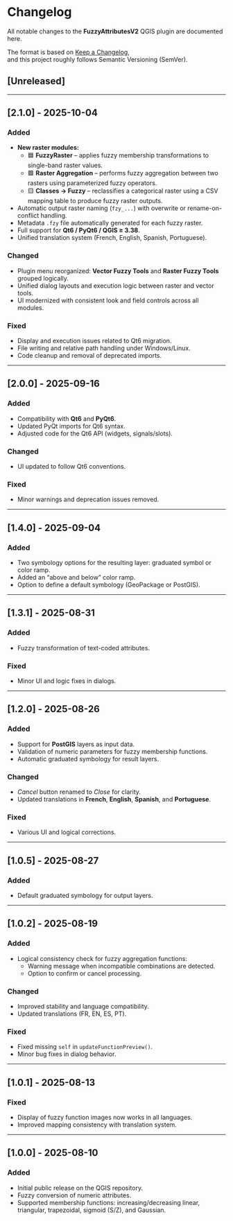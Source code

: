 # Changelog  
All notable changes to the **FuzzyAttributesV2** QGIS plugin are documented here.  

The format is based on [Keep a Changelog](https://keepachangelog.com/en/1.0.0/),  
and this project roughly follows Semantic Versioning (SemVer).  

## [Unreleased]

---

## [2.1.0] - 2025-10-04  

### Added
- **New raster modules:**
  - 🟦 **FuzzyRaster** – applies fuzzy membership transformations to single-band raster values.  
  - 🟩 **Raster Aggregation** – performs fuzzy aggregation between two rasters using parameterized fuzzy operators.  
  - 🟨 **Classes → Fuzzy** – reclassifies a categorical raster using a CSV mapping table to produce fuzzy raster outputs.  
- Automatic output raster naming (`fzy_...`) with overwrite or rename-on-conflict handling.  
- Metadata `.fzy` file automatically generated for each fuzzy raster.  
- Full support for **Qt6 / PyQt6 / QGIS ≥ 3.38**.  
- Unified translation system (French, English, Spanish, Portuguese).  

### Changed
- Plugin menu reorganized: **Vector Fuzzy Tools** and **Raster Fuzzy Tools** grouped logically.  
- Unified dialog layouts and execution logic between raster and vector tools.  
- UI modernized with consistent look and field controls across all modules.  

### Fixed
- Display and execution issues related to Qt6 migration.  
- File writing and relative path handling under Windows/Linux.  
- Code cleanup and removal of deprecated imports.  

---

## [2.0.0] - 2025-09-16  

### Added
- Compatibility with **Qt6** and **PyQt6**.  
- Updated PyQt imports for Qt6 syntax.  
- Adjusted code for the Qt6 API (widgets, signals/slots).  

### Changed
- UI updated to follow Qt6 conventions.  

### Fixed
- Minor warnings and deprecation issues removed.  

---

## [1.4.0] - 2025-09-04  

### Added
- Two symbology options for the resulting layer: graduated symbol or color ramp.  
- Added an “above and below” color ramp.  
- Option to define a default symbology (GeoPackage or PostGIS).  

---

## [1.3.1] - 2025-08-31  

### Added
- Fuzzy transformation of text-coded attributes.  

### Fixed
- Minor UI and logic fixes in dialogs.  

---

## [1.2.0] - 2025-08-26  

### Added
- Support for **PostGIS** layers as input data.  
- Validation of numeric parameters for fuzzy membership functions.  
- Automatic graduated symbology for result layers.  

### Changed
- *Cancel* button renamed to *Close* for clarity.  
- Updated translations in **French**, **English**, **Spanish**, and **Portuguese**.  

### Fixed
- Various UI and logical corrections.  

---

## [1.0.5] - 2025-08-27  

### Added
- Default graduated symbology for output layers.  

---

## [1.0.2] - 2025-08-19  

### Added
- Logical consistency check for fuzzy aggregation functions:  
  - Warning message when incompatible combinations are detected.  
  - Option to confirm or cancel processing.  

### Changed
- Improved stability and language compatibility.  
- Updated translations (FR, EN, ES, PT).  

### Fixed
- Fixed missing `self` in `updateFunctionPreview()`.  
- Minor bug fixes in dialog behavior.  

---

## [1.0.1] - 2025-08-13  

### Fixed
- Display of fuzzy function images now works in all languages.  
- Improved mapping consistency with translation system.  

---

## [1.0.0] - 2025-08-10  

### Added
- Initial public release on the QGIS repository.  
- Fuzzy conversion of numeric attributes.  
- Supported membership functions: increasing/decreasing linear, triangular, trapezoidal, sigmoid (S/Z), and Gaussian.  
